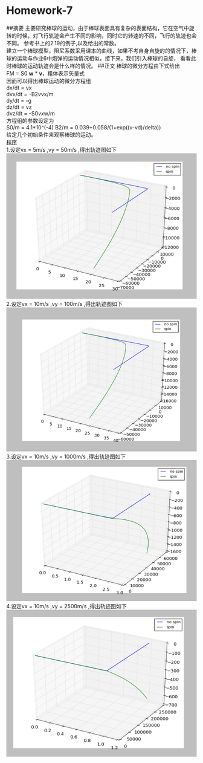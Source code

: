 # Homework-7
##摘要
主要研究棒球的运动，由于棒球表面具有复杂的表面结构，它在空气中旋转的时候，对飞行轨迹会产生不同的影响，同时它的转速的不同，飞行的轨迹也会不同。
参考书上的2.19的例子,以及给出的常数。  
建立一个棒球模型，阻尼系数采用课本的曲线，如果不考自身自旋的的情况下，棒球的运动与作业6中炮弹的运动情况相似，接下来，我们引入棒球的自旋，
看看此时棒球的运动轨迹会是什么样的情况。
##正文
棒球的微分方程由下式给出  
FM = S0 **w** * **v**，粗体表示矢量式  
因而可以得出棒球运动的微分方程组  
dx/dt = vx  
dvx/dt = -B2*v*vx/m  
dy/dt = -g  
dz/dt = vz  
dvz/dt = -S0*vx*w/m  
方程组的参数设定为  
S0/m = 4.1*10^(-4)  B2/m = 0.039+0.058/(1+exp((v-vd)/delta))  
给定几个初始条件来观察棒球的运动。  
[程序](https://github.com/Wangzhengwhu/Homework-7/blob/master/10.py)  
1.设定vx = 5m/s ,vy = 50m/s ,得出轨迹图如下  
![5.50](https://github.com/Wangzhengwhu/Homework-7/blob/master/5.50.png)  
2.设定vx = 10m/s ,vy = 100m/s ,得出轨迹图如下  
![10.100](https://github.com/Wangzhengwhu/Homework-7/blob/master/10.100.png)  
3.设定vx = 10m/s ,vy = 1000m/s ,得出轨迹图如下  
![10.1000](https://github.com/Wangzhengwhu/Homework-7/blob/master/10.1000.png)  
4.设定vx = 10m/s ,vy = 2500m/s ,得出轨迹图如下  
![10.2500](https://github.com/Wangzhengwhu/Homework-7/blob/master/10.2500.png)  

